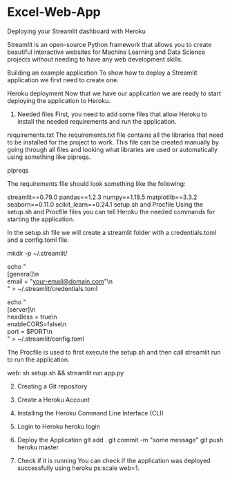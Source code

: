 # Excel-Web-App

Deploying your Streamlit dashboard with Heroku

Streamlit is an open-source Python framework that allows you to create beautiful interactive websites for Machine Learning and Data Science projects without needing to have any web development skills.

Building an example application
To show how to deploy a Streamlit application we first need to create one.

Heroku deployment
Now that we have our application we are ready to start deploying the application to Heroku.

1. Needed files
First, you need to add some files that allow Heroku to install the needed requirements and run the application.

requirements.txt
The requirements.txt file contains all the libraries that need to be installed for the project to work. This file can be created manually by going through all files and looking what libraries are used or automatically using something like pipreqs.

pipreqs <directory-path>

The requirements file should look something like the following:

streamlit==0.79.0
pandas==1.2.3
numpy==1.18.5
matplotlib==3.3.2
seaborn==0.11.0
scikit_learn==0.24.1
setup.sh and Procfile
Using the setup.sh and Procfile files you can tell Heroku the needed commands for starting the application.

In the setup.sh file we will create a streamlit folder with a credentials.toml and a config.toml file.

mkdir -p ~/.streamlit/

echo "\
[general]\n\
email = \"your-email@domain.com\"\n\
" > ~/.streamlit/credentials.toml

echo "\
[server]\n\
headless = true\n\
enableCORS=false\n\
port = $PORT\n\
" > ~/.streamlit/config.toml
  
The Procfile is used to first execute the setup.sh and then call streamlit run to run the application.

web: sh setup.sh && streamlit run app.py

2. Creating a Git repository

3. Create a Heroku Account

4. Installing the Heroku Command Line Interface (CLI)

5. Login to Heroku
heroku login

6. Deploy the Application
git add .
git commit -m "some message"
git push heroku master

7. Check if it is running
You can check if the application was deployed successfully using heroku ps:scale web=1.
